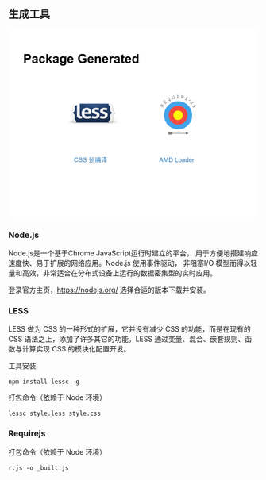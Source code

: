 ## 生成工具

![生成工具](..\images\package-generated.png)

### Node.js
Node.js是一个基于Chrome JavaScript运行时建立的平台， 用于方便地搭建响应速度快、易于扩展的网络应用。Node.js 使用事件驱动， 非阻塞I/O 模型而得以轻量和高效，非常适合在分布式设备上运行的数据密集型的实时应用。

登录官方主页，https://nodejs.org/ 选择合适的版本下载并安装。

### LESS
LESS 做为 CSS 的一种形式的扩展，它并没有减少 CSS 的功能，而是在现有的 CSS 语法之上，添加了许多其它的功能。LESS 通过变量、混合、嵌套规则、函数与计算实现 CSS 的模块化配置开发。

工具安装
```
npm install lessc -g
```

打包命令（依赖于 Node 环境）
```
lessc style.less style.css
```

### Requirejs

打包命令（依赖于 Node 环境）
```
r.js -o _built.js
```